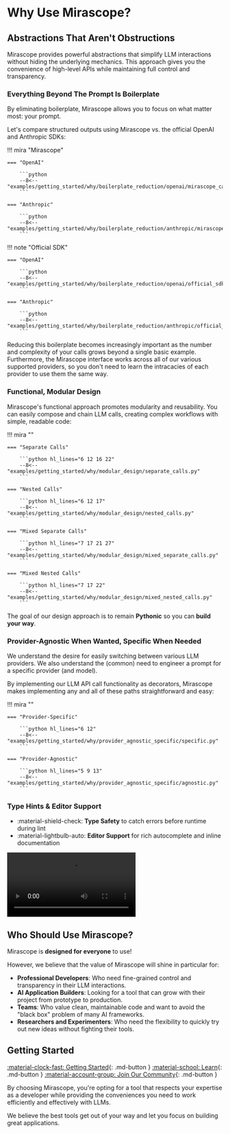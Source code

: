 # Why Use Mirascope?

## Abstractions That Aren't Obstructions

Mirascope provides powerful abstractions that simplify LLM interactions without hiding the underlying mechanics. This approach gives you the convenience of high-level APIs while maintaining full control and transparency.

### Everything Beyond The Prompt Is Boilerplate

By eliminating boilerplate, Mirascope allows you to focus on what matter most: your prompt.

Let's compare structured outputs using Mirascope vs. the official OpenAI and Anthropic SDKs:

!!! mira "Mirascope"

    === "OpenAI"

        ```python
        --8<-- "examples/getting_started/why/boilerplate_reduction/openai/mirascope_call.py"
        ```

    === "Anthropic"

        ```python
        --8<-- "examples/getting_started/why/boilerplate_reduction/anthropic/mirascope_call.py"
        ```

!!! note "Official SDK"

    === "OpenAI"

        ```python
        --8<-- "examples/getting_started/why/boilerplate_reduction/openai/official_sdk_call.py"
        ```
   
    === "Anthropic"

        ```python
        --8<-- "examples/getting_started/why/boilerplate_reduction/anthropic/official_sdk_call.py"
        ```

Reducing this boilerplate becomes increasingly important as the number and complexity of your calls grows beyond a single basic example. Furthermore, the Mirascope interface works across all of our various supported providers, so you don't need to learn the intracacies of each provider to use them the same way.

### Functional, Modular Design

Mirascope's functional approach promotes modularity and reusability. You can easily compose and chain LLM calls, creating complex workflows with simple, readable code:

!!! mira ""

    === "Separate Calls"

        ```python hl_lines="6 12 16 22"
        --8<-- "examples/getting_started/why/modular_design/separate_calls.py"
        ```

    === "Nested Calls"

        ```python hl_lines="6 12 17"
        --8<-- "examples/getting_started/why/modular_design/nested_calls.py"
        ```

    === "Mixed Separate Calls"

        ```python hl_lines="7 17 21 27"
        --8<-- "examples/getting_started/why/modular_design/mixed_separate_calls.py"
        ```

    === "Mixed Nested Calls"

        ```python hl_lines="7 17 22"
        --8<-- "examples/getting_started/why/modular_design/mixed_nested_calls.py"
        ```

The goal of our design approach is to remain __Pythonic__ so you can __build your way__.

### Provider-Agnostic When Wanted, Specific When Needed

We understand the desire for easily switching between various LLM providers. We also understand the (common) need to engineer a prompt for a specific provider (and model).

By implementing our LLM API call functionality as decorators, Mirascope makes implementing any and all of these paths straightforward and easy:

!!! mira ""

    === "Provider-Specific"

        ```python hl_lines="6 12"
        --8<-- "examples/getting_started/why/provider_agnostic_specific/specific.py"
        ```

    === "Provider-Agnostic"

        ```python hl_lines="5 9 13"
        --8<-- "examples/getting_started/why/provider_agnostic_specific/agnostic.py"
        ```

### Type Hints & Editor Support

<div class="grid cards" markdown>

- :material-shield-check: __Type Safety__ to catch errors before runtime during lint
- :material-lightbulb-auto: __Editor Support__ for rich autocomplete and inline documentation

</div>

<video src="https://github.com/user-attachments/assets/174acc23-a026-4754-afd3-c4ca570a9dde" controls="controls" style="max-width: 730px;"></video>

## Who Should Use Mirascope?

Mirascope is __designed for everyone__ to use!

However, we believe that the value of Mirascope will shine in particular for:

- __Professional Developers__: Who need fine-grained control and transparency in their LLM interactions.
- __AI Application Builders__: Looking for a tool that can grow with their project from prototype to production.
- __Teams__: Who value clean, maintainable code and want to avoid the "black box" problem of many AI frameworks.
- __Researchers and Experimenters__: Who need the flexibility to quickly try out new ideas without fighting their tools.

## Getting Started

[:material-clock-fast: Getting Started](./index.md){: .md-button }
[:material-school: Learn](./learn/index.md){: .md-button }
[:material-account-group: Join Our Community](https://join.slack.com/t/mirascope-community/shared_invite/zt-2ilqhvmki-FB6LWluInUCkkjYD3oSjNA){: .md-button }

By choosing Mirascope, you're opting for a tool that respects your expertise as a developer while providing the conveniences you need to work efficiently and effectively with LLMs.

We believe the best tools get out of your way and let you focus on building great applications.

